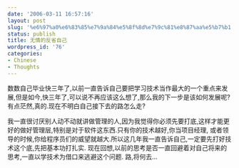```yaml
---
date: '2006-03-11 16:57:16'
layout: post
slug: '%e6%97%a0%e6%83%85%e7%9a%84%e5%8f%8d%e7%9c%81%e8%87%aa%e5%b7%b1'
status: publish
title: 无情的反省自己
wordpress_id: '76'
categories:
- Chinese
- Thoughts
---
```


数数自己毕业快三年了,以前一直告诉自己要把学习技术当作最大的一个重点来发展,但是如今,快三年了,可以说不再应该这么想了,那么我的下一步是该如何发展呢?有点茫然,真的.现在不明白自己接下去的路怎么走?

我一直很讨厌别人动不动就讲做管理的人,因为我觉得你必须先要打底,这样才能更好的做好管理层,特别是对于软件这东西.只有你的技术越好,你当项目经理,
或者领导的时候,你给程序员们的威望就越大.所以这几年我一直告诉自己,一定要先打好技术这个底,先把基本功打扎实.
现在回想,以前的思考是否一直回避着对自己将来的思考,一直以学技术为借口来逃避这个问题.
路,将何去...
